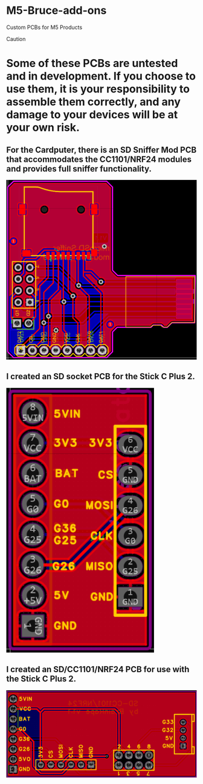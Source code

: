 # M5-Bruce-add-ons
Custom PCBs for M5 Products

> [!CAUTION]
> # **Some of these PCBs are untested and in development. If you choose to use them, it is your responsibility to assemble them correctly, and any damage to your devices will be at your own risk.**

## For the Cardputer, there is an SD Sniffer Mod PCB that accommodates the CC1101/NRF24 modules and provides full sniffer functionality.

![Preview of the SD Sniffer Mod for the Cardputer.](/Cardputer/MicroSD_Sniffer_Mod/Pics/Sniffer_1.1.png)

## I created an SD socket PCB for the Stick C Plus 2.

![SD Mount for the Stick C Plus 2.](/Stick_C_Plus_2/M5Stick_C_Plus_2_SD_Socket/Pics/Stick_SD_1.1.png)

## I created an SD/CC1101/NRF24 PCB for use with the Stick C Plus 2.

![Stick_SD_CC1101/NRF24 for the Stick C Plus 2.](/Stick_C_Plus_2/M5Stick_C_Plus_2_SD+CC1101/Pics/Stick_SD_CC1101_v1.1.png)
